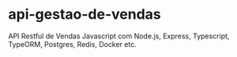 # api-gestao-de-vendas

API Restful de Vendas Javascript com Node.js, Express, Typescript, TypeORM, Postgres, Redis, Docker etc.
